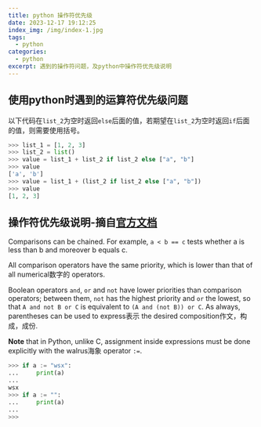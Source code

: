```yaml
---
title: python 操作符优先级
date: 2023-12-17 19:12:25
index_img: /img/index-1.jpg
tags:
  - python
categories:
  - python
excerpt: 遇到的操作符问题，及python中操作符优先级说明
---
```

## 使用python时遇到的运算符优先级问题
以下代码在`list_2`为空时返回`else`后面的值，若期望在`list_2`为空时返回`if`后面的值，则需要使用括号。
```python
>>> list_1 = [1, 2, 3]
>>> list_2 = list()
>>> value = list_1 + list_2 if list_2 else ["a", "b"]
>>> value
['a', 'b']
>>> value = list_1 + (list_2 if list_2 else ["a", "b"])
>>> value
[1, 2, 3]
```

## 操作符优先级说明-摘自[官方文档](https://docs.python.org/3/tutorial/datastructures.html#more-on-conditions)
Comparisons can be chained. For example, `a < b == c` tests whether a is less than b and moreover b equals c. 

All comparison operators have the same priority, which is lower than that of all numerical数字的 operators. 

Boolean operators `and`, `or` and `not` have lower priorities than comparison operators; between them, `not` has the highest priority and `or` the lowest, so that `A and not B or C` is equivalent to `(A and (not B)) or C`. As always, parentheses can be used to express表示 the desired composition作文，构成，成份. 

**Note** that in Python, unlike C, assignment inside expressions must be done explicitly with the walrus海象 operator `:=`. 
```python
>>> if a := "wsx":
...     print(a)
...
wsx
>>> if a := "":
...     print(a)
...
>>>
```